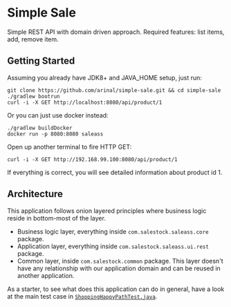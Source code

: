 # Simple Sale
Simple REST API with domain driven approach. Required features: list items, add, remove item.

## Getting Started
Assuming you already have JDK8+ and JAVA_HOME setup, just run:

```
git clone https://github.com/arinal/simple-sale.git && cd simple-sale
./gradlew bootrun
curl -i -X GET http://localhost:8080/api/product/1
```

Or you can just use docker instead:
```
./gradlew buildDocker
docker run -p 8080:8080 saleass
```
Open up another terminal to fire HTTP GET:
```
curl -i -X GET http://192.168.99.100:8080/api/product/1 
```

If everything is correct, you will see detailed information about product id 1.

## Architecture
This application follows onion layered principles where business logic reside in bottom-most
of the layer. 
- Business logic layer, everything inside `com.salestock.saleass.core` package.
- Application layer, everything inside `com.salestock.saleass.ui.rest` package.
- Common layer, inside `com.salestock.common` package. This layer doesn't have
  any relationship with our application domain and can be reused in another
  application.
  
As a starter, to see what does this application can do in general, have a look
at the main test case in [`ShoppingHappyPathTest.java`](https://github.com/arinal/simple-sale/blob/master/src/test/java/com/salestock/saleass/rest/ShoppingHappyPathTest.java).

